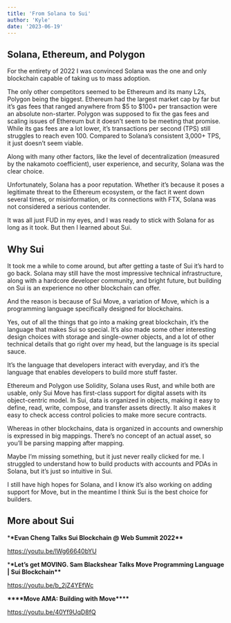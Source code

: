 ```yaml
---
title: 'From Solana to Sui'
author: 'Kyle'
date: '2023-06-19'
---
```


## Solana, Ethereum, and Polygon

For the entirety of 2022 I was convinced Solana was the one and only blockchain capable of taking us to mass adoption.

The only other competitors seemed to be Ethereum and its many L2s, Polygon being the biggest. Ethereum had the largest market cap by far but it’s gas fees that ranged anywhere from $5 to $100+ per transaction were an absolute non-starter. Polygon was supposed to fix the gas fees and scaling issues of Ethereum but it doesn’t seem to be meeting that promise. While its gas fees are a lot lower, it’s transactions per second (TPS) still struggles to reach even 100. Compared to Solana’s consistent 3,000+ TPS, it just doesn’t seem viable.

Along with many other factors, like the level of decentralization (measured by the nakamoto coefficient), user experience, and security, Solana was the clear choice.

Unfortunately, Solana has a poor reputation. Whether it’s because it poses a legitimate threat to the Ethereum ecosystem, or the fact it went down several times, or misinformation, or its connections with FTX, Solana was not considered a serious contender.

It was all just FUD in my eyes, and I was ready to stick with Solana for as long as it took. But then I learned about Sui.

## Why Sui

It took me a while to come around, but after getting a taste of Sui it’s hard to go back. Solana may still have the most impressive technical infrastructure, along with a hardcore developer community, and bright future, but building on Sui is an experience no other blockchain can offer.

And the reason is because of Sui Move, a variation of Move, which is a programming language specifically designed for blockchains.

Yes, out of all the things that go into a making great blockchain, it’s the language that makes Sui so special. It’s also made some other interesting design choices with storage and single-owner objects, and a lot of other technical details that go right over my head, but the language is its special sauce.

It’s the language that developers interact with everyday, and it’s the language that enables developers to build more stuff faster.

Ethereum and Polygon use Solidity, Solana uses Rust, and while both are usable, only Sui Move has first-class support for digital assets with its object-centric model. In Sui, data is organized in objects, making it easy to define, read, write, compose, and transfer assets directly. It also makes it easy to check access control policies to make more secure contracts.

Whereas in other blockchains, data is organized in accounts and ownership is expressed in big mappings. There’s no concept of an actual asset, so you’ll be parsing mapping after mapping.

Maybe I’m missing something, but it just never really clicked for me. I struggled to understand how to build products with accounts and PDAs in Solana, but it’s just so intuitive in Sui.

I still have high hopes for Solana, and I know it’s also working on adding support for Move, but in the meantime I think Sui is the best choice for builders.

## More about Sui

\***\*Evan Cheng Talks Sui Blockchain @ Web Summit 2022\*\***

https://youtu.be/lWg66640bYU

\***\*Let’s get MOVING. Sam Blackshear Talks Move Programming Language | Sui Blockchain\*\***

https://youtu.be/b_2jZ4YEfWc

**************************\*\*\*\***************************Move AMA: Building with Move**************************\*\*\*\***************************

https://youtu.be/40Yf9UqD8fQ
